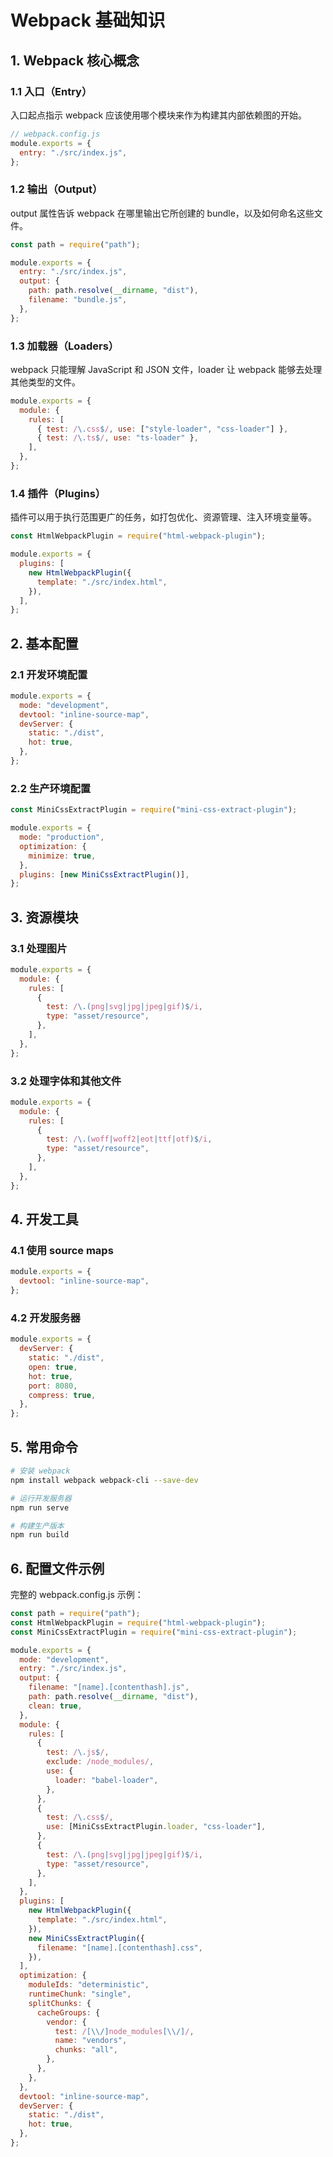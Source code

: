 # Webpack 基础知识

## 1. Webpack 核心概念

### 1.1 入口（Entry）

入口起点指示 webpack 应该使用哪个模块来作为构建其内部依赖图的开始。

```javascript
// webpack.config.js
module.exports = {
  entry: "./src/index.js",
};
```

### 1.2 输出（Output）

output 属性告诉 webpack 在哪里输出它所创建的 bundle，以及如何命名这些文件。

```javascript
const path = require("path");

module.exports = {
  entry: "./src/index.js",
  output: {
    path: path.resolve(__dirname, "dist"),
    filename: "bundle.js",
  },
};
```

### 1.3 加载器（Loaders）

webpack 只能理解 JavaScript 和 JSON 文件，loader 让 webpack 能够去处理其他类型的文件。

```javascript
module.exports = {
  module: {
    rules: [
      { test: /\.css$/, use: ["style-loader", "css-loader"] },
      { test: /\.ts$/, use: "ts-loader" },
    ],
  },
};
```

### 1.4 插件（Plugins）

插件可以用于执行范围更广的任务，如打包优化、资源管理、注入环境变量等。

```javascript
const HtmlWebpackPlugin = require("html-webpack-plugin");

module.exports = {
  plugins: [
    new HtmlWebpackPlugin({
      template: "./src/index.html",
    }),
  ],
};
```

## 2. 基本配置

### 2.1 开发环境配置

```javascript
module.exports = {
  mode: "development",
  devtool: "inline-source-map",
  devServer: {
    static: "./dist",
    hot: true,
  },
};
```

### 2.2 生产环境配置

```javascript
const MiniCssExtractPlugin = require("mini-css-extract-plugin");

module.exports = {
  mode: "production",
  optimization: {
    minimize: true,
  },
  plugins: [new MiniCssExtractPlugin()],
};
```

## 3. 资源模块

### 3.1 处理图片

```javascript
module.exports = {
  module: {
    rules: [
      {
        test: /\.(png|svg|jpg|jpeg|gif)$/i,
        type: "asset/resource",
      },
    ],
  },
};
```

### 3.2 处理字体和其他文件

```javascript
module.exports = {
  module: {
    rules: [
      {
        test: /\.(woff|woff2|eot|ttf|otf)$/i,
        type: "asset/resource",
      },
    ],
  },
};
```

## 4. 开发工具

### 4.1 使用 source maps

```javascript
module.exports = {
  devtool: "inline-source-map",
};
```

### 4.2 开发服务器

```javascript
module.exports = {
  devServer: {
    static: "./dist",
    open: true,
    hot: true,
    port: 8080,
    compress: true,
  },
};
```

## 5. 常用命令

```bash
# 安装 webpack
npm install webpack webpack-cli --save-dev

# 运行开发服务器
npm run serve

# 构建生产版本
npm run build
```

## 6. 配置文件示例

完整的 webpack.config.js 示例：

```javascript
const path = require("path");
const HtmlWebpackPlugin = require("html-webpack-plugin");
const MiniCssExtractPlugin = require("mini-css-extract-plugin");

module.exports = {
  mode: "development",
  entry: "./src/index.js",
  output: {
    filename: "[name].[contenthash].js",
    path: path.resolve(__dirname, "dist"),
    clean: true,
  },
  module: {
    rules: [
      {
        test: /\.js$/,
        exclude: /node_modules/,
        use: {
          loader: "babel-loader",
        },
      },
      {
        test: /\.css$/,
        use: [MiniCssExtractPlugin.loader, "css-loader"],
      },
      {
        test: /\.(png|svg|jpg|jpeg|gif)$/i,
        type: "asset/resource",
      },
    ],
  },
  plugins: [
    new HtmlWebpackPlugin({
      template: "./src/index.html",
    }),
    new MiniCssExtractPlugin({
      filename: "[name].[contenthash].css",
    }),
  ],
  optimization: {
    moduleIds: "deterministic",
    runtimeChunk: "single",
    splitChunks: {
      cacheGroups: {
        vendor: {
          test: /[\\/]node_modules[\\/]/,
          name: "vendors",
          chunks: "all",
        },
      },
    },
  },
  devtool: "inline-source-map",
  devServer: {
    static: "./dist",
    hot: true,
  },
};
```
